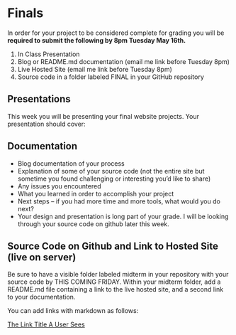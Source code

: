 # Finals 
In order for your project to be considered complete for grading you will be **required to submit the following by 8pm Tuesday May 16th.**

1. In Class Presentation
2. Blog or README.md documentation (email me link before Tuesday 8pm)
3. Live Hosted Site (email me link before Tuesday 8pm)
4. Source code in a folder labeled FINAL in your GitHub repository

## Presentations

This week you will be presenting your final website projects. Your presentation should cover:

## Documentation

- Blog documentation of your process
- Explanation of some of your source code (not the entire site but sometime you found challenging or interesting you’d like to share)
- Any issues you encountered
- What you learned in order to accomplish your project
- Next steps – if you had more time and more tools, what would you do next?
- Your design and presentation is long part of your grade. I will be looking through your source code on github later this week.

## Source Code on Github and Link to Hosted Site (live on server)

Be sure to have a visible folder labeled midterm in your repository with your source code by THIS COMING FRIDAY. Within your midterm folder, add a README.md file containing a link to the live hosted site, and a second link to your documentation.

You can add links with markdown as follows:

[The Link Title A User Sees](http://theURLtoLINKto.com)
